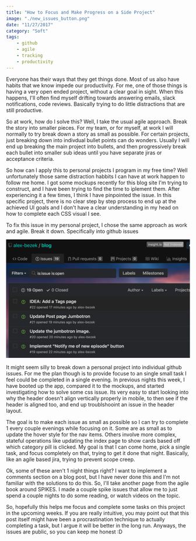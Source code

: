 ```yaml
---
title: "How to Focus and Make Progress on a Side Project"
image: "./new_issues_button.png"
date: "11/27/2017"
category: "Soft"
tags:
    - github
    - agile
    - tracking
    - productivity
---
```


Everyone has their ways that they get things done. Most of us also have habits that we know impede our productivity. For me, one of those things is having a very open ended project, without a clear goal in sight. When this happens, I'll often find myself drifting towards answering emails, slack notifications, code reviews. Basically trying to do little distractions that are still productive.

So at work, how do I solve this? Well, I take the usual agile approach. Break the story into smaller pieces. For my team, or for myself, at work I will normally to try break down a story as small as possible. For certain projects, just breaking down into indivdual bullet points can do wonders. Usually I will end up breaking the main project into bullets, and then progressively break each bullet into smaller sub ideas until you have separate jiras or acceptance criteria.

So how can I apply this to personal projects I program in my free time? Well unfortunately those same distraction habbits I can have at work happen to follow me home. I got some mockups recently for this blog site I'm trying to construct, and I have been trying to find the time to iplement them. After experiencing it a few times, I think I have pinpointed the issue. In this specific project, there is no clear step by step process to end up at the achieved UI goals and I don't have a clear understanding in my head on how to complete each CSS visual I see.

To fix this issue in my personal project, I chose the same approach as work and agile. Break it down. Specifically into github issues

![Github Issues](./new-github-issues.png)

It might seem silly to break down a personal project into individual github issues. For me the plan though is to provide focuse to an single small task I feel could be completed in a single evening. In previous nights this week, I have booted up the app, compared it to the mockups, and started investigating how to solve some css issue. Its very easy to start looking into why the header doesn't align vertically properly in mobile, to then see if the header is aligned too, and end up troublshooint an issue in the header layout.

The goal is to make each issue as small as possible so I can try to complete 1 every couple evenings while focusing on it. Some are as small as to update the hover style for the nav items. Others involve more complex, stateful operations like updating the index page to show cards based off which category pill is clicked. My goal is that I can come home, pick a single task, and focus completely on that, trying to get it done that night. Basically, like an agile based jira, trying to prevent scope creep.

Ok, some of these aren't 1 night things right? I want to implement a comments section on a blog post, but I have never done this and I'm not familiar with the solutions to do this. So, I'll take another page from the agile book around SPIKES. I made a couple spike issues that allow me to just spend a couple nights to do some reading, or watch videos on the topic.

So, hopefully this helps me focus and complete some tasks on this project in the upcoming weeks. If you are really intuitive, you may point out that this post itself might have been a procrastination technique to actually completing a task, but I argue it will be better in the long run. Anyways, the issues are public, so you can keep me honest :D